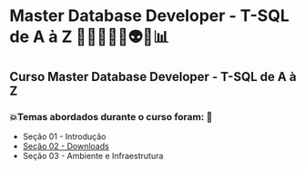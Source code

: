 # Master Database Developer - T-SQL de A à Z 👩🏻‍💻🤖🤯👽🎲📊
## Curso Master Database Developer - T-SQL de A à Z
### 💥Temas abordados durante o curso foram: 🚀
- Seção 01 - Introdução
- [Seção 02 - Downloads]()
- Seção 03 - Ambiente e Infraestrutura
